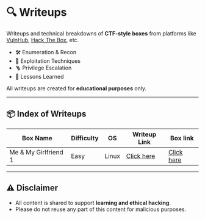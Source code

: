 # 🔍 Writeups

Writeups and technical breakdowns of **CTF-style boxes** from platforms like [VulnHub](vulnhub.com), [Hack The Box](https://hackthebox.com), etc.

- 🛠️ Enumeration & Recon
- 🎯 Exploitation Techniques
- 🪜 Privilege Escalation
- 🧠 Lessons Learned

All writeups are created for **educational purposes** only.

---

## 📦 Index of Writeups

| Box Name   | Difficulty | OS      | Writeup Link                    |Box link|
|----------|------------|---------|---------------------------------|--------|
| Me & My Girlfriend 1  | Easy    | Linux | [Click here](/VMs/Me_and_My_Girlfriend_1/README.md) | [Click here](https://www.vulnhub.com/entry/me-and-my-girlfriend-1,409/)

---

## ⚠️ Disclaimer

- All content is shared to support **learning and ethical hacking**.
- Please do not reuse any part of this content for malicious purposes.
